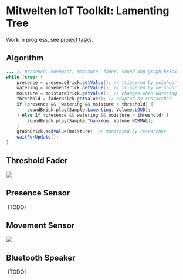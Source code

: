 # Mitwelten IoT Toolkit: Lamenting Tree

Work in progress, see [project tasks](https://github.com/orgs/mitwelten/projects/29/views/1).

## Algorithm

```Java
... // presence, movement, moisture, fader, sound and graph brick
while (true) {
    presence = presenceBrick.getValue(); // triggered by neighbor
    watering = movementBrick.getValue(); // triggered by neighbor
    moisture = moistureBrick.getValue(); // changes when watering
    threshold = faderBrick.getValue(); // adapted by researcher
    if (presence && !watering && moisture < threshold) {
        soundBrick.play(Sample.Lamenting, Volume.LOUD);
    } else if (presence && watering && moisture > threshold) {
        soundBrick.play(Sample.ThankYou, Volume.NORMAL);
    }
    graphBrick.addValue(moisture); // monitored by researcher
    waitForUpdate();
}
```

## Threshold Fader
<img src="https://live.staticflickr.com/65535/53553968229_bcbe7178f5.jpg"/>

## Presence Sensor
<img src=""/> (TODO)

## Movement Sensor
<img src="https://live.staticflickr.com/65535/53553690681_572c81a834.jpg"/>

## Bluetooth Speaker
<img src=""/> (TODO)
